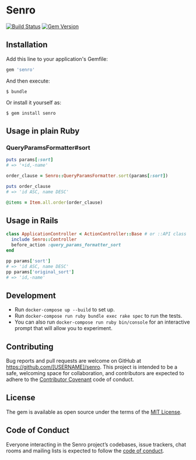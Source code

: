 # Senro

[![Build Status](https://travis-ci.org/walkersumida/senro.svg?branch=master)](https://travis-ci.org/walkersumida/senro)
[![Gem Version](https://badge.fury.io/rb/senro.svg)](https://badge.fury.io/rb/senro)

## Installation

Add this line to your application's Gemfile:

```ruby
gem 'senro'
```

And then execute:

    $ bundle

Or install it yourself as:

    $ gem install senro

## Usage in plain Ruby
### QueryParamsFormatter#sort

```ruby
puts params[:sort]
# => '+id,-name'

order_clause = Senro::QueryParamsFormatter.sort(params[:sort])

puts order_clause
# => 'id ASC, name DESC'

@items = Item.all.order(order_clause)
```

## Usage in Rails

```ruby
class ApplicationController < ActionController::Base # or ::API class
  include Senro::Controller
  before_action :query_params_formatter_sort
end

pp params['sort']
# => 'id ASC, name DESC'
pp params['original_sort']
# => 'id,-name'
```

## Development

- Run `docker-compose up --build` to set up.
- Run `docker-compose run ruby bundle exec rake spec` to run the tests.
- You can also run `docker-compose run ruby bin/console` for an interactive prompt that will allow you to experiment.

## Contributing

Bug reports and pull requests are welcome on GitHub at https://github.com/[USERNAME]/senro. This project is intended to be a safe, welcoming space for collaboration, and contributors are expected to adhere to the [Contributor Covenant](http://contributor-covenant.org) code of conduct.

## License

The gem is available as open source under the terms of the [MIT License](https://opensource.org/licenses/MIT).

## Code of Conduct

Everyone interacting in the Senro project’s codebases, issue trackers, chat rooms and mailing lists is expected to follow the [code of conduct](https://github.com/[USERNAME]/senro/blob/master/CODE_OF_CONDUCT.md).

